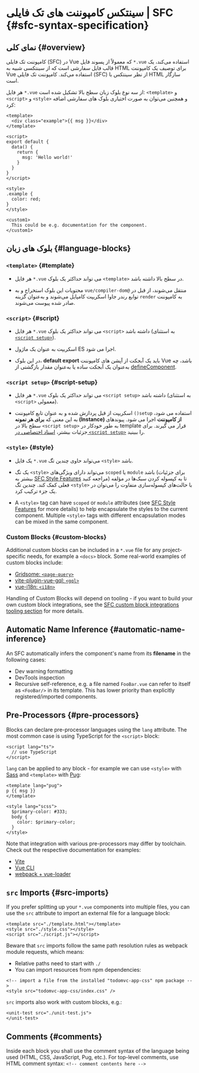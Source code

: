 # سینتکس کامپوننت های تک فایلی | SFC {#sfc-syntax-specification}

## نمای کلی {#overview}

کامپوننت تک فایلی (SFC) در Vue که معمولاً از پسوند فایل `*.vue` استفاده می‌کند، یک قالب فایل سفارشی است که از سینتکسی شبیه به HTML برای توصیف یک کامپوننت Vue استفاده می‌کند. کامپوننت تک فایلی (SFC)  از نظر سینتکس با HTML سازگار است.

هر فایل `*.vue` از سه نوع بلوک زبان سطح بالا تشکیل شده است: `<template>` و `<script>` و `<style>` و همچنین می‌توان به صورت اختیاری بلوک های سفارشی اضافه کرد:

```vue
<template>
  <div class="example">{{ msg }}</div>
</template>

<script>
export default {
  data() {
    return {
      msg: 'Hello world!'
    }
  }
}
</script>

<style>
.example {
  color: red;
}
</style>

<custom1>
  This could be e.g. documentation for the component.
</custom1>
```

## بلوک های زبان {#language-blocks}

### `<template>` {#template}

- هر فایل `*.vue` می تواند حداکثر یک بلوک `<template>` در سطح بالا داشته باشد.

- محتویات این بلوک استخراج و به `vue/compiler-dom@` منتقل می‌شوند، از قبل در توابع رندر جاوا اسکریپت کامپایل می‌شوند و به‌عنوان گزینه `render` به کامپوننت صادر شده پیوست می‌شوند.

### `<script>` {#script}

- هر فایل `*.vue` می تواند حداکثر یک بلوک `<script>` داشته باشد (به استثنای  [`<script setup>`](/api/sfc-script-setup)).

- اسکریپت به عنوان یک ماژول ES اجرا می شود.

- در این بلوک، **default export** باید یک آبجکت از آپشن های کامپوننت  Vue باشد، چه به‌عنوان یک آبجکت ساده یا به‌عنوان مقدار بازگشتی از [defineComponent](/api/general#definecomponent).

### `<script setup>` {#script-setup}

- هر فایل `*.vue` می تواند حداکثر یک بلوک `<script setup>` داشته باشد (به استثنای `<script>` معمولی).

- اسکریپت از قبل پردازش شده و به عنوان تابع کامپوننت `()setup` استفاده می شود، به این معنی که **برای هر نمونه (Instance) از کامپوننت** اجرا می شود. پیوندهای سطح بالا در `<script setup>` به طور خودکار در template قرار می گیرند. برای جزئیات بیشتر، [اسناد اختصاصی در `<script setup>`](/api/sfc-script-setup) را ببینید.


### `<style>` {#style}

- یک فایل `*.vue` می‌تواند حاوی چندین تگ `<style>` باشد.

- یک تگ `<style>` می‌تواند دارای ویژگی‌های `scoped` یا `module` باشد (برای جزئیات بیشتر به [SFC Style Features](/api/sfc-css-features) مراجعه کنید) تا به کپسوله کردن سبک‌ها در مؤلفه فعلی کمک کند. چندین تگ `<style>` با حالت‌های کپسوله‌سازی متفاوت را می‌توان در یک جزء ترکیب کرد.
- A `<style>` tag can have `scoped` or `module` attributes (see [SFC Style Features](/api/sfc-css-features) for more details) to help encapsulate the styles to the current component. Multiple `<style>` tags with different encapsulation modes can be mixed in the same component.

### Custom Blocks {#custom-blocks}

Additional custom blocks can be included in a `*.vue` file for any project-specific needs, for example a `<docs>` block. Some real-world examples of custom blocks include:

- [Gridsome: `<page-query>`](https://gridsome.org/docs/querying-data/)
- [vite-plugin-vue-gql: `<gql>`](https://github.com/wheatjs/vite-plugin-vue-gql)
- [vue-i18n: `<i18n>`](https://github.com/intlify/bundle-tools/tree/main/packages/vite-plugin-vue-i18n#i18n-custom-block)

Handling of Custom Blocks will depend on tooling - if you want to build your own custom block integrations, see the [SFC custom block integrations tooling section](/guide/scaling-up/tooling#sfc-custom-block-integrations) for more details.

## Automatic Name Inference {#automatic-name-inference}

An SFC automatically infers the component's name from its **filename** in the following cases:

- Dev warning formatting
- DevTools inspection
- Recursive self-reference, e.g. a file named `FooBar.vue` can refer to itself as `<FooBar/>` in its template. This has lower priority than explicitly registered/imported components.

## Pre-Processors {#pre-processors}

Blocks can declare pre-processor languages using the `lang` attribute. The most common case is using TypeScript for the `<script>` block:

```vue-html
<script lang="ts">
  // use TypeScript
</script>
```

`lang` can be applied to any block - for example we can use `<style>` with [Sass](https://sass-lang.com/) and `<template>` with [Pug](https://pugjs.org/api/getting-started.html):

```vue-html
<template lang="pug">
p {{ msg }}
</template>

<style lang="scss">
  $primary-color: #333;
  body {
    color: $primary-color;
  }
</style>
```

Note that integration with various pre-processors may differ by toolchain. Check out the respective documentation for examples:

- [Vite](https://vitejs.dev/guide/features.html#css-pre-processors)
- [Vue CLI](https://cli.vuejs.org/guide/css.html#pre-processors)
- [webpack + vue-loader](https://vue-loader.vuejs.org/guide/pre-processors.html#using-pre-processors)

## `src` Imports {#src-imports}

If you prefer splitting up your `*.vue` components into multiple files, you can use the `src` attribute to import an external file for a language block:

```vue
<template src="./template.html"></template>
<style src="./style.css"></style>
<script src="./script.js"></script>
```

Beware that `src` imports follow the same path resolution rules as webpack module requests, which means:

- Relative paths need to start with `./`
- You can import resources from npm dependencies:

```vue
<!-- import a file from the installed "todomvc-app-css" npm package -->
<style src="todomvc-app-css/index.css" />
```

`src` imports also work with custom blocks, e.g.:

```vue
<unit-test src="./unit-test.js">
</unit-test>
```

## Comments {#comments}

Inside each block you shall use the comment syntax of the language being used (HTML, CSS, JavaScript, Pug, etc.). For top-level comments, use HTML comment syntax: `<!-- comment contents here -->`

